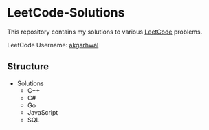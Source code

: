 # LeetCode-Solutions

This repository contains my solutions to various [LeetCode](https://leetcode.com/akgarhwal/) problems.

LeetCode Username: [akgarhwal](https://leetcode.com/akgarhwal/)

## Structure

* Solutions  
  * C++  
  * C#
  * Go
  * JavaScript
  * SQL
